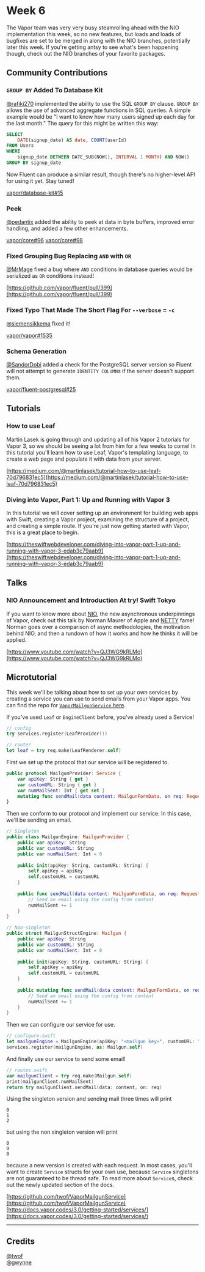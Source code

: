 # Week 6
The Vapor team was very very busy steamrolling ahead with the NIO implementation this week, so no new features, but loads and loads of bugfixes are set to be merged in along with the NIO branches, potentially later this week. If you're getting antsy to see what's been happening though, check out the NIO branches of your favorite packages.

## Community Contributions

### `GROUP BY` Added To Database Kit
[@rafiki270](https://github.com/rafiki270) implemented the ability to use the SQL `GROUP BY` clause. `GROUP BY` allows the use of advanced aggregate functions in SQL queries. A simple example would be "I want to know how many users signed up each day for the last month." The query for this might be written this way:

```sql
SELECT
    DATE(signup_date) AS date, COUNT(userId)
FROM Users
WHERE
    signup_date BETWEEN DATE_SUB(NOW(), INTERVAL 1 MONTH) AND NOW()
GROUP BY signup_date
```

Now Fluent can produce a similar result, though there's no higher-level API for using it yet. Stay tuned!

[vapor/database-kit#15](https://github.com/vapor/database-kit/pull/15)

### Peek
[@pedantix](https://github.com/pedantix) added the ability to peek at data in byte buffers, improved error handling, and added a few other enhancements.

[vapor/core#96](https://github.com/vapor/core/pull/96)
[vapor/core#98](https://github.com/vapor/core/pull/98)

### Fixed Grouping Bug Replacing `AND` with `OR`
[@MrMage](https://github.com/MrMage) fixed a bug where `AND` conditions in database queries would be serialized as `OR` conditions instead!

[https://github.com/vapor/fluent/pull/399](https://github.com/vapor/fluent/pull/399)

### Fixed Typo That Made The Short Flag For `--verbose` = `-c`
[@siemensikkema](https://github.com/siemensikkema) fixed it!

[vapor/vapor#1535](https://github.com/vapor/vapor/pull/1535/files)

### Schema Generation
[@SandorDobi](https://github.com/SandorDobi) added a check for the PostgreSQL server version so Fluent will not attempt to generate `IDENTITY COLUMN`s if the server doesn't support them.

[vapor/fluent-postgresql#25](https://github.com/vapor/fluent-postgresql/pull/25)

## Tutorials

### How to use Leaf
Martin Lasek is going through and updating all of his Vapor 2 tutorials for Vapor 3, so we should be seeing a lot from him for a few weeks to come! In this tutorial you'll learn how to use Leaf, Vapor's templating language, to create a web page and populate it with data from your server.

[https://medium.com/@martinlasek/tutorial-how-to-use-leaf-70d796831ec5](https://medium.com/@martinlasek/tutorial-how-to-use-leaf-70d796831ec5)

### Diving into Vapor, Part 1: Up and Running with Vapor 3
In this tutorial we will cover setting up an environment for building web apps with Swift, creating a Vapor project, examining the structure of a project, and creating a simple route. If you're just now getting started with Vapor, this is a great place to begin.

[https://theswiftwebdeveloper.com/diving-into-vapor-part-1-up-and-running-with-vapor-3-edab3c79aab9](https://theswiftwebdeveloper.com/diving-into-vapor-part-1-up-and-running-with-vapor-3-edab3c79aab9)

## Talks

### NIO Announcement and Introduction At try! Swift Tokyo
If you want to know more about [NIO](https://github.com/apple/swift-nio), the new asynchronous underpinnings of Vapor, check out this talk by Norman Maurer of Apple and [NETTY](https://netty.io/) fame! Norman goes over a comparison of async methodologies, the motivation behind NIO, and then a rundown of how it works and how he thinks it will be applied.

[https://www.youtube.com/watch?v=QJ3WG9kRLMo](https://www.youtube.com/watch?v=QJ3WG9kRLMo)

## Microtutorial
This week we'll be talking about how to set up your own services by creating a service you can use to send emails from your Vapor apps. You can find the repo for [`VaporMailgunService` here](https://github.com/twof/VaporMailgunService).

If you've used `Leaf` or `EngineClient` before, you've already used a Service!

```swift
// config
try services.register(LeafProvider())

// router
let leaf = try req.make(LeafRenderer.self)
```

First we set up the protocol that our service will be registered to.
```swift
public protocol MailgunProvider: Service {
    var apiKey: String { get }
    var customURL: String { get }
    var numMailSent: Int { get set }
    mutating func sendMail(data content: MailgunFormData, on req: Request) throws -> Future<Response>
}
```

Then we conform to our protocol and implement our service. In this case, we'll be sending an email.
```swift
// Singleton
public class MailgunEngine: MailgunProvider {
    public var apiKey: String
    public var customURL: String
    public var numMailSent: Int = 0
    
    public init(apiKey: String, customURL: String) {
        self.apiKey = apiKey
        self.customURL = customURL
    }
    
    public func sendMail(data content: MailgunFormData, on req: Request) throws -> Future<Response> {
        // Send an email using the config from content
        numMailSent += 1
    }
}

// Non-singleton
public struct MailgunStructEngine: Mailgun {
    public var apiKey: String
    public var customURL: String
    public var numMailSent: Int = 0
    
    public init(apiKey: String, customURL: String) {
        self.apiKey = apiKey
        self.customURL = customURL
    }
    
    public mutating func sendMail(data content: MailgunFormData, on req: Request) throws -> Future<Response> {
        // Send an email using the config from content
        numMailSent += 1
    }
}
```

Then we can configure our service for use.
```swift
// configure.swift
let mailgunEngine = MailgunEngine(apiKey: "<mailgun key>", customURL: "mg.example.com")
services.register(mailgunEngine, as: Mailgun.self)
```

And finally use our service to send some email!
```swift
// routes.swift 
var mailgunClient = try req.make(Mailgun.self)
print(mailgunClient.numMailSent)
return try mailgunClient.sendMail(data: content, on: req)
```
Using the singleton version and sending mail three times will print 

```
0
1
2
```
but using the non singleton version will print
```
0
0
0
```
because a new version is created with each request. In most cases, you'll want to create `Service` structs for your own use, because `Service` singletons are not guaranteed to be thread safe. To read more about `Service`s, check out the newly updated section of the docs.

[https://github.com/twof/VaporMailgunService](https://github.com/twof/VaporMailgunService)
[https://docs.vapor.codes/3.0/getting-started/services/](https://docs.vapor.codes/3.0/getting-started/services/)


***
## Credits 
[@twof](https://github.com/twof)  
[@gwynne](https://github.com/gwynne)
